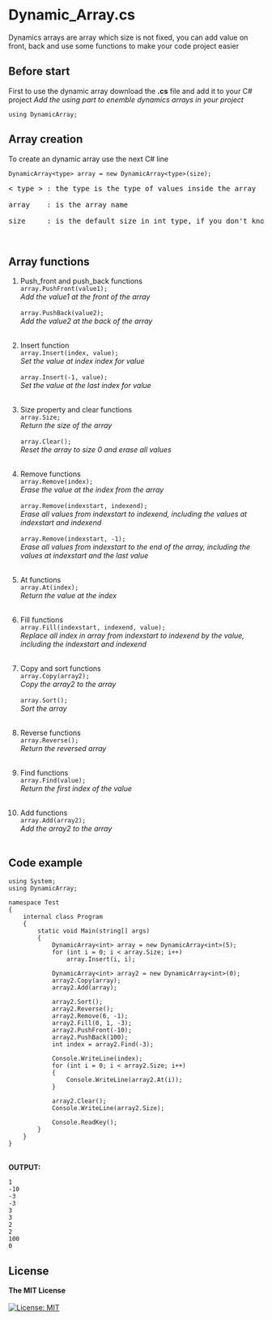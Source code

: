 # Dynamic_Array.cs

Dynamics arrays are array which size is not fixed, you can add value on front, back and use some functions to make your code project easier

## Before start

First to use the dynamic array download the **.cs** file and add it to your C# project
*Add the using part to enemble dynamics arrays in your project*

```using DynamicArray;```

## Array creation

To create an dynamic array use the next C# line

```DynamicArray<type> array = new DynamicArray<type>(size);```

<pre>< type > : the type is the type of values inside the array<br>
array    : is the array name<br>
size     : is the default size in int type, if you don't know what size you need use 0 as a empty array</pre><br>

## Array functions
1. Push_front and push_back functions <br>
```array.PushFront(value1);``` <br>
*Add the value1 at the front of the array*<br><br>
```array.PushBack(value2);```<br>
*Add the value2 at the back of the array*<br><br>

2. Insert function <br>
```array.Insert(index, value);``` <br>
*Set the value at index index for value*<br><br>
```array.Insert(-1, value);```<br>
*Set the value at the last index for value*<br><br>

3. Size property and clear functions <br>
```array.Size;``` <br>
*Return the size of the array*<br><br>
```array.Clear();```<br>
*Reset the array to size 0 and erase all values*<br><br>

4. Remove functions <br>
```array.Remove(index);``` <br>
*Erase the value at the index from the array*<br><br>
```array.Remove(indexstart, indexend);```<br>
*Erase all values from indexstart to indexend, including the values at indexstart and indexend*<br><br>
```array.Remove(indexstart, -1);```<br>
*Erase all values from indexstart to the end of the array, including the values at indexstart and the last value*<br><br>

5. At functions <br>
```array.At(index);``` <br>
*Return the value at the index*<br><br>

6. Fill functions <br>
```array.Fill(indexstart, indexend, value);``` <br>
*Replace all index in array from indexstart to indexend by the value, including the indexstart and indexend*<br><br>

7. Copy and sort functions <br>
```array.Copy(array2);``` <br>
*Copy the array2 to the array*<br><br>
```array.Sort();``` <br>
*Sort the array*<br><br>

8. Reverse functions <br>
```array.Reverse();``` <br>
*Return the reversed array*<br><br>

9. Find functions <br>
```array.Find(value);``` <br>
*Return the first index of the value*<br><br>

10. Add functions <br>
```array.Add(array2);``` <br>
*Add the array2 to the array*<br><br>

## Code example

```
using System;
using DynamicArray;

namespace Test
{
    internal class Program
    {
        static void Main(string[] args)
        {
            DynamicArray<int> array = new DynamicArray<int>(5);
            for (int i = 0; i < array.Size; i++)
                array.Insert(i, i);

            DynamicArray<int> array2 = new DynamicArray<int>(0);
            array2.Copy(array);
            array2.Add(array);

            array2.Sort();
            array2.Reverse();
            array2.Remove(6, -1);
            array2.Fill(0, 1, -3);
            array2.PushFront(-10);
            array2.PushBack(100);
            int index = array2.Find(-3);

            Console.WriteLine(index);
            for (int i = 0; i < array2.Size; i++)
            {
                Console.WriteLine(array2.At(i));
            }

            array2.Clear();
            Console.WriteLine(array2.Size);

            Console.ReadKey();
        }
    }
}
```

<br>**OUTPUT:**<br>
```
1
-10
-3
-3
3
3
2
2
100
0
```
## License
**The MIT License** <br><br>
[![License: MIT](https://img.shields.io/badge/License-MIT-yellow.svg)](https://opensource.org/licenses/MIT)
